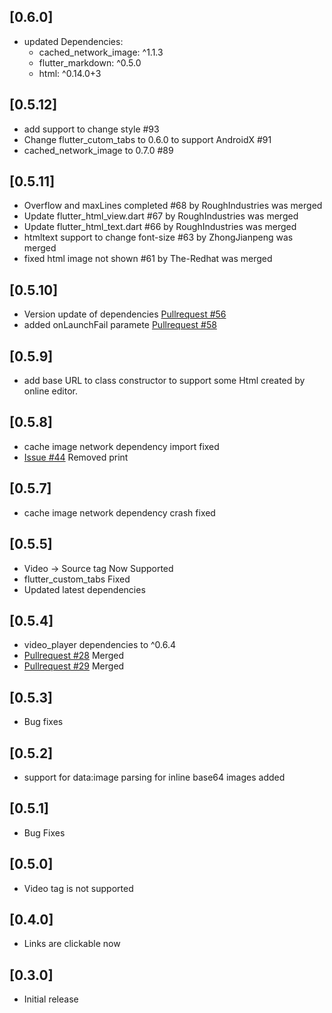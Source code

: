 ## [0.6.0]

- updated Dependencies:
    -   cached_network_image: ^1.1.3
    -   flutter_markdown: ^0.5.0
    -   html: ^0.14.0+3

## [0.5.12]

- add support to change style #93
- Change flutter_cutom_tabs to 0.6.0 to support AndroidX #91
- cached_network_image to 0.7.0 #89

## [0.5.11]

- Overflow and maxLines completed #68 by RoughIndustries was merged
- Update flutter_html_view.dart #67 by RoughIndustries was merged
- Update flutter_html_text.dart #66 by RoughIndustries was merged
- htmltext support to change font-size #63 by ZhongJianpeng was merged
- fixed html image not shown #61 by The-Redhat was merged

## [0.5.10]

- Version update of dependencies [Pullrequest #56](https://github.com/PonnamKarthik/FlutterHtmlView/pull/56)
- added onLaunchFail paramete [Pullrequest #58](https://github.com/PonnamKarthik/FlutterHtmlView/pull/58)

## [0.5.9]

- add base URL to class constructor to support some Html created by online editor.

## [0.5.8]

- cache image network dependency import fixed
- [Issue #44](https://github.com/PonnamKarthik/FlutterHtmlView/issues/44) Removed print

## [0.5.7]

- cache image network dependency crash fixed

## [0.5.5]

- Video -> Source tag Now Supported
- flutter_custom_tabs Fixed
- Updated latest dependencies

## [0.5.4]

- video_player dependencies to ^0.6.4
- [Pullrequest #28](https://github.com/PonnamKarthik/FlutterHtmlView/pull/28) Merged
- [Pullrequest #29](https://github.com/PonnamKarthik/FlutterHtmlView/pull/29) Merged

## [0.5.3]

- Bug fixes

## [0.5.2]

- support for data:image parsing for inline base64 images added

## [0.5.1]

- Bug Fixes

## [0.5.0]

- Video tag is not supported

## [0.4.0]

- Links are clickable now

## [0.3.0]

- Initial release
